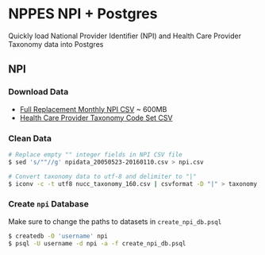 # NPPES NPI + Postgres

Quickly load National Provider Identifier (NPI) and Health Care Provider Taxonomy data into Postgres

## NPI

### Download Data

* [Full Replacement Monthly NPI CSV](http://download.cms.gov/nppes/NPI_Files.html) ~ 600MB
* [Health Care Provider Taxonomy Code Set CSV](http://www.nucc.org/index.php?option=com_content&view=article&id=107&Itemid=132)

### Clean Data

```sh
# Replace empty "" integer fields in NPI CSV file
$ sed 's/""//g' npidata_20050523-20160110.csv > npi.csv

# Convert taxonomy data to utf-8 and delimiter to "|"
$ iconv -c -t utf8 nucc_taxonomy_160.csv | csvformat -D "|" > taxonomy.pipe
```

### Create `npi` Database

Make sure to change the paths to datasets in `create_npi_db.psql`

```sh
$ createdb -O 'username' npi
$ psql -U username -d npi -a -f create_npi_db.psql
```
